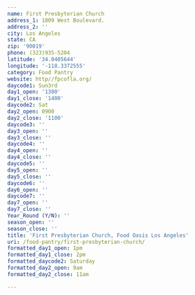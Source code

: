 ```yaml
---
name: First Presbyterian Church
address_1: 1809 West Boulevard.
address_2: ''
city: Los Angeles
state: CA
zip: '90019'
phone: (323)935-5204
latitude: '34.0405644'
longitude: '-118.3372555'
category: Food Pantry
website: http//fpcofla.org/
daycode1: Sun3rd
day1_open: '1300'
day1_close: '1400'
daycode2: Sat
day2_open: 0900
day2_close: '1100'
daycode3: ''
day3_open: ''
day3_close: ''
daycode4: ''
day4_open: ''
day4_close: ''
daycode5: ''
day5_open: ''
day5_close: ''
daycode6: ''
day6_open: ''
daycode7: ''
day7_open: ''
day7_close: ''
Year_Round (Y/N): ''
season_open: ''
season_close: ''
title: 'First Presbyterian Church, Food Oasis Los Angeles'
uri: /food-pantry/first-presbyterian-church/
formatted_day1_open: 1pm
formatted_day1_close: 2pm
formatted_daycode2: Saturday
formatted_day2_open: 9am
formatted_day2_close: 11am

---
```

